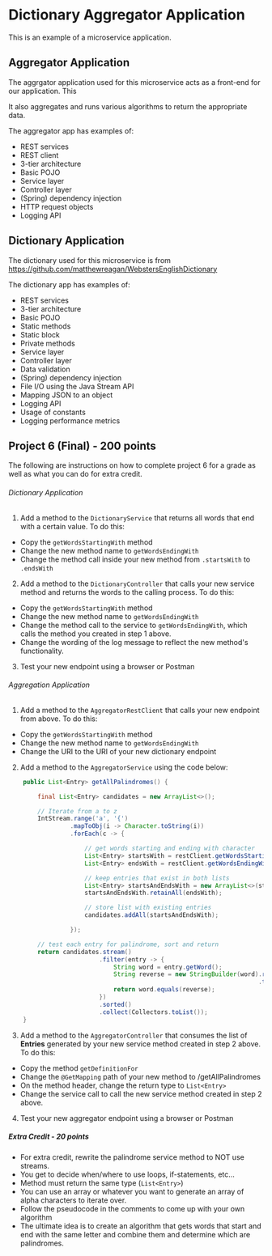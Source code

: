 # Dictionary Aggregator Application
This is an example of a microservice application. 

## Aggregator Application
The aggrgator application used for this microservice acts as a front-end for our application. This

It also aggregates and runs various algorithms to return the appropriate data.

The aggregator app has examples of:
- REST services
- REST client 
- 3-tier architecture
- Basic POJO
- Service layer
- Controller layer
- (Spring) dependency injection
- HTTP request objects 
- Logging API 

## Dictionary Application
The dictionary used for this microservice is from https://github.com/matthewreagan/WebstersEnglishDictionary

The dictionary app has examples of:
- REST services
- 3-tier architecture
- Basic POJO
- Static methods
- Static block
- Private methods
- Service layer
- Controller layer
- Data validation
- (Spring) dependency injection
- File I/O using the Java Stream API
- Mapping JSON to an object
- Logging API
- Usage of constants
- Logging performance metrics

## Project 6 (Final) - 200 points

The following are instructions on how to complete project 6 for a grade as well as what you can do for extra credit.

###### Dictionary Application

1. Add a method to the `DictionaryService` that returns all words that end with a certain value.  To do this:
- Copy the `getWordsStartingWith` method
- Change the new method name to `getWordsEndingWith`
- Change the method call inside your new method from `.startsWith` to `.endsWith`

2. Add a method to the `DictionaryController` that calls your new service method and returns the words to the calling process.  To do this:
- Copy the `getWordsStartingWith` method
- Change the new method name to `getWordsEndingWith` 
- Change the method call to the service to `getWordsEndingWith`, which calls the method you created in step 1 above.
- Change the wording of the log message to reflect the new method's functionality.

3. Test your new endpoint using a browser or Postman 

###### Aggregation Application

1. Add a method to the `AggregatorRestClient` that calls your new endpoint from above. To do this:
- Copy the `getWordsStartingWith` method
- Change the new method name to `getWordsEndingWith` 
- Change the URI to the URI of your new dictionary endpoint

2. Add a method to the `AggregatorService` using the code below:
```java
    public List<Entry> getAllPalindromes() {

        final List<Entry> candidates = new ArrayList<>();

        // Iterate from a to z
        IntStream.range('a', '{')
                 .mapToObj(i -> Character.toString(i))
                 .forEach(c -> {

                     // get words starting and ending with character
                     List<Entry> startsWith = restClient.getWordsStartingWith(c);
                     List<Entry> endsWith = restClient.getWordsEndingWith(c);

                     // keep entries that exist in both lists
                     List<Entry> startsAndEndsWith = new ArrayList<>(startsWith);
                     startsAndEndsWith.retainAll(endsWith);

                     // store list with existing entries
                     candidates.addAll(startsAndEndsWith);

                 });

        // test each entry for palindrome, sort and return
        return candidates.stream()
                         .filter(entry -> {
                             String word = entry.getWord();
                             String reverse = new StringBuilder(word).reverse()
                                                                     .toString();
                             return word.equals(reverse);
                         })
                         .sorted()
                         .collect(Collectors.toList());
    }
```
3. Add a method to the `AggregatorController` that consumes the list of **Entries** generated by your new service method created in step 2 above.  To do this:
- Copy the method `getDefinitionFor` 
- Change the `@GetMapping` path of your new method to /getAllPalindromes
- On the method header, change the return type to `List<Entry>`
- Change the service call to call the new service method created in step 2 above.

4. Test your new aggregator endpoint using a browser or Postman

##### Extra Credit - 20 points

- For extra credit, rewrite the palindrome service method to NOT use streams.
- You get to decide when/where to use loops, if-statements, etc...
- Method must return the same type (`List<Entry>`)
- You can use an array or whatever you want to generate an array of alpha characters to iterate over.
- Follow the pseudocode in the comments to come up with your own algorithm 
- The ultimate idea is to create an algorithm that gets words that start and end with the same letter and combine them and determine which are palindromes. 

